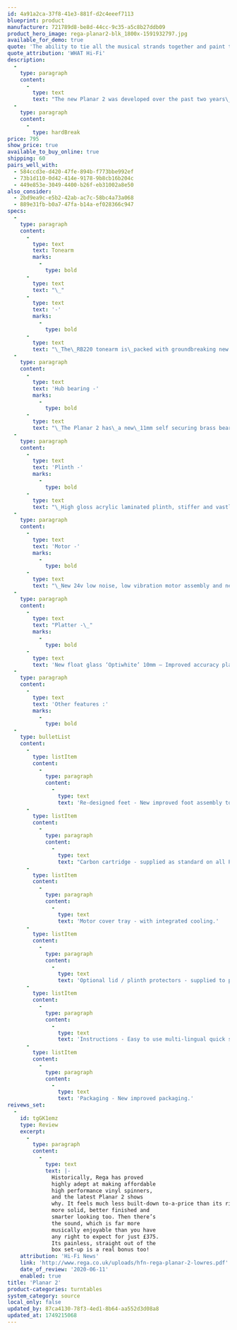 ```yaml
---
id: 4a91a2ca-37f8-41e3-881f-d2c4eeef7113
blueprint: product
manufacturer: 721789d8-be8d-44cc-9c35-a5c8b27ddb09
product_hero_image: rega-planar2-blk_1800x-1591932797.jpg
available_for_demo: true
quote: 'The ability to tie all the musical strands together and paint them on a precise and spacious canvas seems to come easy to the Rega and in that aspect its delivery just works.'
quote_attribution: 'WHAT Hi-Fi'
description:
  -
    type: paragraph
    content:
      -
        type: text
        text: "The new Planar 2 was developed over the past two years\_alongside the recently released Planar 3.\_Featuring the\_brand new\_RB220 tonearm which is\_packed with groundbreaking new features a new 24v, low noise motor, acrylic laminated plinth, newly designed central bearing and so much more. Every feature of this innovative new turntable is designed to extract the maximum amount of information and detail from your vinyl collection. The Planar 2 comes complete with the new ND3 MM cartridge. "
  -
    type: paragraph
    content:
      -
        type: hardBreak
price: 795
show_price: true
available_to_buy_online: true
shipping: 60
pairs_well_with:
  - 584ccd3e-d420-47fe-894b-f773bbe992ef
  - 73b1d110-0d42-414e-9178-9b8cb16b204c
  - 449e853e-3049-4400-b26f-eb31002a8e50
also_consider:
  - 2bd9ea9c-e5b2-42ab-ac7c-58bc4a73a068
  - 889e31fb-b0a7-47fa-b14a-ef028366c947
specs:
  -
    type: paragraph
    content:
      -
        type: text
        text: Tonearm
        marks:
          -
            type: bold
      -
        type: text
        text: "\_"
      -
        type: text
        text: '-'
        marks:
          -
            type: bold
      -
        type: text
        text: "\_The\_RB220 tonearm is\_packed with groundbreaking new features designed to enhance performance and make setup extremely simple. The RB220 incorporates Rega designed ultra-low friction bearings (Patent Pending),\_housed within a brand new, stiffer and lightweight\_bearing\_housing. This was developed\_with\_a new ' factory preset bias' which\_negates\_the need for the\_user to set bias,\_making it almost completely plug and play apart from simple arm balancing. The new housing also includes an integrated arm clip and uses Rega's latest custom aluminium arm tube."
  -
    type: paragraph
    content:
      -
        type: text
        text: 'Hub bearing -'
        marks:
          -
            type: bold
      -
        type: text
        text: "\_The Planar 2 has\_a new\_11mm self securing brass bearing (Patent Pending) offering improved fit and less stress on the bearing\_preventing the transfer of potential energy."
  -
    type: paragraph
    content:
      -
        type: text
        text: 'Plinth -'
        marks:
          -
            type: bold
      -
        type: text
        text: "\_High gloss acrylic laminated plinth, stiffer and vastly improved appearance with ergonomically positioned power switch. Three\_plinth finishes available,\_high gloss black,\_white or\_red."
  -
    type: paragraph
    content:
      -
        type: text
        text: 'Motor -'
        marks:
          -
            type: bold
      -
        type: text
        text: "\_New 24v low noise, low vibration motor assembly and new PCB."
  -
    type: paragraph
    content:
      -
        type: text
        text: "Platter -\_"
        marks:
          -
            type: bold
      -
        type: text
        text: 'New float glass ‘Optiwhite’ 10mm – Improved accuracy platter.'
  -
    type: paragraph
    content:
      -
        type: text
        text: 'Other features :'
        marks:
          -
            type: bold
  -
    type: bulletList
    content:
      -
        type: listItem
        content:
          -
            type: paragraph
            content:
              -
                type: text
                text: 'Re-designed feet - New improved foot assembly to increase stability and reduce vibration transfer.'
      -
        type: listItem
        content:
          -
            type: paragraph
            content:
              -
                type: text
                text: "Carbon cartridge - supplied as standard on all Planar 2’s for simple plug and play\_convenience."
      -
        type: listItem
        content:
          -
            type: paragraph
            content:
              -
                type: text
                text: 'Motor cover tray - with integrated cooling.'
      -
        type: listItem
        content:
          -
            type: paragraph
            content:
              -
                type: text
                text: 'Optional lid / plinth protectors - supplied to prevent marks on the plinth and keep it looking its best.'
      -
        type: listItem
        content:
          -
            type: paragraph
            content:
              -
                type: text
                text: 'Instructions - Easy to use multi-lingual quick start guide for easy set up.'
      -
        type: listItem
        content:
          -
            type: paragraph
            content:
              -
                type: text
                text: 'Packaging - New improved packaging.'
reivews_set:
  -
    id: tgGK1emz
    type: Review
    excerpt:
      -
        type: paragraph
        content:
          -
            type: text
            text: |-
              Historically, Rega has proved
              highly adept at making affordable
              high performance vinyl spinners,
              and the latest Planar 2 shows
              why. It feels much less built-down to-a-price than its rivals, and is
              more solid, better finished and
              smarter looking too. Then there’s
              the sound, which is far more
              musically enjoyable than you have
              any right to expect for just £375.
              Its painless, straight out of the
              box set-up is a real bonus too!  
    attribution: 'Hi-Fi News'
    link: 'http://www.rega.co.uk/uploads/hfn-rega-planar-2-lowres.pdf'
    date_of_review: '2020-06-11'
    enabled: true
title: 'Planar 2'
product-categories: turntables
system_category: source
local_only: false
updated_by: 87ca4130-78f3-4ed1-8b64-aa552d3d08a8
updated_at: 1749215068
---
```

